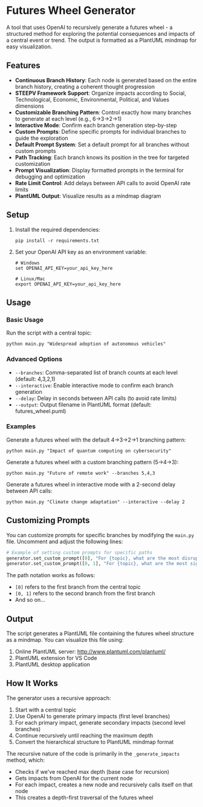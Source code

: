 # Futures Wheel Generator

A tool that uses OpenAI to recursively generate a futures wheel - a structured method for exploring the potential consequences and impacts of a central event or trend. The output is formatted as a PlantUML mindmap for easy visualization.

## Features

- **Continuous Branch History**: Each node is generated based on the entire branch history, creating a coherent thought progression
- **STEEPV Framework Support**: Organize impacts according to Social, Technological, Economic, Environmental, Political, and Values dimensions
- **Customizable Branching Pattern**: Control exactly how many branches to generate at each level (e.g., 6→3→2→1)
- **Interactive Mode**: Confirm each branch generation step-by-step
- **Custom Prompts**: Define specific prompts for individual branches to guide the exploration
- **Default Prompt System**: Set a default prompt for all branches without custom prompts
- **Path Tracking**: Each branch knows its position in the tree for targeted customization
- **Prompt Visualization**: Display formatted prompts in the terminal for debugging and optimization
- **Rate Limit Control**: Add delays between API calls to avoid OpenAI rate limits
- **PlantUML Output**: Visualize results as a mindmap diagram

## Setup

1. Install the required dependencies:
   ```
   pip install -r requirements.txt
   ```

2. Set your OpenAI API key as an environment variable:
   ```
   # Windows
   set OPENAI_API_KEY=your_api_key_here
   
   # Linux/Mac
   export OPENAI_API_KEY=your_api_key_here
   ```

## Usage

### Basic Usage

Run the script with a central topic:

```
python main.py "Widespread adoption of autonomous vehicles"
```

### Advanced Options

- `--branches`: Comma-separated list of branch counts at each level (default: 4,3,2,1)
- `--interactive`: Enable interactive mode to confirm each branch generation
- `--delay`: Delay in seconds between API calls (to avoid rate limits)
- `--output`: Output filename in PlantUML format (default: futures_wheel.puml)

### Examples

Generate a futures wheel with the default 4→3→2→1 branching pattern:
```
python main.py "Impact of quantum computing on cybersecurity"
```

Generate a futures wheel with a custom branching pattern (5→4→3):
```
python main.py "Future of remote work" --branches 5,4,3
```

Generate a futures wheel in interactive mode with a 2-second delay between API calls:
```
python main.py "Climate change adaptation" --interactive --delay 2
```

## Customizing Prompts

You can customize prompts for specific branches by modifying the `main.py` file. Uncomment and adjust the following lines:

```python
# Example of setting custom prompts for specific paths
generator.set_custom_prompt([0], "For {topic}, what are the most disruptive technological impacts?")
generator.set_custom_prompt([0, 1], "For {topic}, what are the most significant economic consequences?")
```

The path notation works as follows:
- `[0]` refers to the first branch from the central topic
- `[0, 1]` refers to the second branch from the first branch
- And so on...

## Output

The script generates a PlantUML file containing the futures wheel structure as a mindmap. You can visualize this file using:

1. Online PlantUML server: http://www.plantuml.com/plantuml/
2. PlantUML extension for VS Code
3. PlantUML desktop application

## How It Works

The generator uses a recursive approach:
1. Start with a central topic
2. Use OpenAI to generate primary impacts (first level branches)
3. For each primary impact, generate secondary impacts (second level branches)
4. Continue recursively until reaching the maximum depth
5. Convert the hierarchical structure to PlantUML mindmap format

The recursive nature of the code is primarily in the `_generate_impacts` method, which:
- Checks if we've reached max depth (base case for recursion)
- Gets impacts from OpenAI for the current node
- For each impact, creates a new node and recursively calls itself on that node
- This creates a depth-first traversal of the futures wheel
